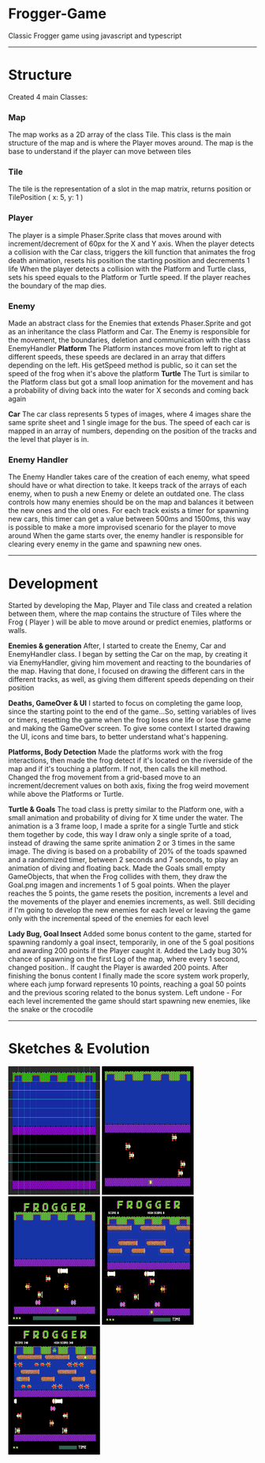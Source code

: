 # Frogger-Game
Classic Frogger game using javascript and typescript

---------------------------------------------------------------
# Structure
Created 4 main Classes:
### Map ###
The map works as a 2D array of the class Tile. This class is the main structure of the map and is where the Player moves around. The map is the base to understand if the player can move between tiles

### Tile ###
The tile is the representation of a slot in the map matrix, returns position or TilePosition ( x: 5, y: 1 )

### Player ###
The player is a simple Phaser.Sprite class that moves around with increment/decrement of 60px for the X and Y axis.
When the player detects a collision with the Car class, triggers the kill function that animates the frog death animation, resets his position the starting position and decrements 1 life
When the player detects a collision with the Platform and Turtle class, sets his speed equals to the Platform or Turtle speed. If the player reaches the boundary of the map dies.

### Enemy ###
Made an abstract class for the Enemies that extends Phaser.Sprite and got as an inheritance the class Platform and Car. The Enemy is responsible for the movement, the boundaries, deletion and communication with the class EnemyHandler
**Platform**
The Platform instances move from left to right at different speeds, these speeds are declared in an array that differs depending on the left. His getSpeed method is public, so it can set the speed of the frog when it's above the platform
**Turtle**
The Turt is similar to the Platform class but got a small loop animation for the movement and has a probability of diving back into the water for X seconds and coming back again

**Car**
The car class represents 5 types of images, where 4 images share the same sprite sheet and 1 single image for the bus. The speed of each car is mapped in an array of numbers, depending on the position of the tracks and the level that player is in.

### Enemy Handler ###
The Enemy Handler takes care of the creation of each enemy, what speed should have or what direction to take. It keeps track of the arrays of each enemy, when to push a new Enemy or delete an outdated one. 
The class controls how many enemies should be on the map and balances it between the new ones and the old ones. For each track exists a timer for spawning new cars, this timer can get a value between 500ms and 1500ms, this way is possible to make a more improvised scenario for the player to move around
When the game starts over, the enemy handler is responsible for clearing every enemy in the game and spawning new ones.


---------------------------------------------------------------
# Development
Started by developing the Map, Player and Tile class and created a relation between them, where the map contains the structure of Tiles where the Frog ( Player ) will be able to move around or predict enemies, platforms or walls.

**Enemies & generation** 
After, I started to create the Enemy, Car and EnemyHandler class. I began by setting the Car on the map, by creating it via EnemyHandler, giving him movement and reacting to the boundaries of the map.
Having that done, I focused on drawing the different cars in the different tracks, as well, as giving them different speeds depending on their position

**Deaths, GameOver & UI** 
I started to focus on completing the game loop, since the starting point to the end of the game...So, setting variables of lives or timers, resetting the game when the frog loses one life or lose the game and making the GameOver screen. To give some context I started drawing the UI, icons and time bars, to better understand what's happening.

**Platforms, Body Detection** 
Made the platforms work with the frog interactions, then made the frog detect if it's located on the riverside of the map and if it's touching a platform. If not, then calls the kill method.
Changed the frog movement from a grid-based move to an increment/decrement values on both axis, fixing the frog weird movement while above the Platforms or Turtle.

**Turtle & Goals**
The toad class is pretty similar to the Platform one, with a small animation and probability of diving for X time under the water. The animation is a 3 frame loop, I made a sprite for a single Turtle and stick them together by code, this way I draw only a single sprite of a toad, instead of drawing the same sprite animation 2 or 3 times in the same image. The diving is based on a probability of 20% of the toads spawned and a randomized timer, between 2 seconds and 7 seconds, to play an animation of diving and floating back.
Made the Goals small empty GameObjects, that when the Frog collides with them, they draw the Goal.png imagen and increments 1 of 5 goal points. When the player reaches the 5 points, the game resets the position, increments a level and the movements of the player and enemies increments, as well. Still deciding if I'm going to develop the new enemies for each level or leaving the game only with the incremental speed of the enemies for each level

**Lady Bug, Goal Insect**
Added some bonus content to the game, started for spawning randomly a goal insect, temporarily, in one of the 5 goal positions and awarding 200 points if the Player caught it. Added the Lady bug 30% chance of spawning on the first Log of the map, where every 1 second, changed position.. If caught the Player is awarded 200 points. After finishing the bonus content I finally made the score system work properly, where each jump forward represents 10 points, reaching a goal 50 points and the previous scoring related to the bonus system.
Left undone - For each level incremented the game should start spawning new enemies, like the snake or the crocodile



---------------------------------------------------------------
# Sketches & Evolution

 <p float="left">
   <img width="186" height="260" src='https://github.com/AfonsoCFonseca/Frogger-Game/blob/master/screenshots/03_08.png'>
   <img width="186" height="260" src='https://github.com/AfonsoCFonseca/Frogger-Game/blob/master/screenshots/09_08.png'>
   <img width="186" height="260" src='https://github.com/AfonsoCFonseca/Frogger-Game/blob/master/screenshots/20_08.png'>
   <img width="186" height="260" src='https://github.com/AfonsoCFonseca/Frogger-Game/blob/master/screenshots/09_09.png'>
    <img width="186" height="260" src='https://github.com/AfonsoCFonseca/Frogger-Game/blob/master/screenshots/05_10.png'>
 </p>

